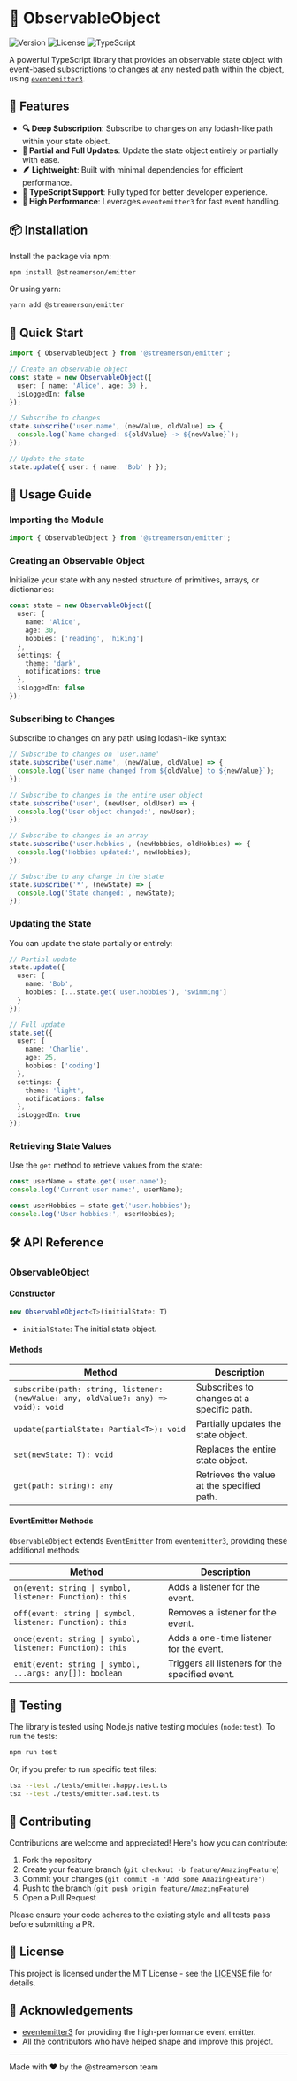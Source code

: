 # 🔭 ObservableObject

![Version](https://img.shields.io/badge/version-1.0.0-blue.svg)
![License](https://img.shields.io/badge/license-MIT-green.svg)
![TypeScript](https://img.shields.io/badge/TypeScript-4.5%2B-blue)

A powerful TypeScript library that provides an observable state object with event-based subscriptions to changes at any nested path within the object, using [`eventemitter3`](https://github.com/primus/eventemitter3).

## 🌟 Features

- **🔍 Deep Subscription**: Subscribe to changes on any lodash-like path within your state object.
- **🔄 Partial and Full Updates**: Update the state object entirely or partially with ease.
- **🪶 Lightweight**: Built with minimal dependencies for efficient performance.
- **📘 TypeScript Support**: Fully typed for better developer experience.
- **🚀 High Performance**: Leverages `eventemitter3` for fast event handling.

## 📦 Installation

Install the package via npm:

```bash
npm install @streamerson/emitter
```

Or using yarn:

```bash
yarn add @streamerson/emitter
```

## 🚀 Quick Start

```typescript
import { ObservableObject } from '@streamerson/emitter';

// Create an observable object
const state = new ObservableObject({
  user: { name: 'Alice', age: 30 },
  isLoggedIn: false
});

// Subscribe to changes
state.subscribe('user.name', (newValue, oldValue) => {
  console.log(`Name changed: ${oldValue} -> ${newValue}`);
});

// Update the state
state.update({ user: { name: 'Bob' } });
```

## 📘 Usage Guide

### Importing the Module

```typescript
import { ObservableObject } from '@streamerson/emitter';
```

### Creating an Observable Object

Initialize your state with any nested structure of primitives, arrays, or dictionaries:

```typescript
const state = new ObservableObject({
  user: {
    name: 'Alice',
    age: 30,
    hobbies: ['reading', 'hiking']
  },
  settings: {
    theme: 'dark',
    notifications: true
  },
  isLoggedIn: false
});
```

### Subscribing to Changes

Subscribe to changes on any path using lodash-like syntax:

```typescript
// Subscribe to changes on 'user.name'
state.subscribe('user.name', (newValue, oldValue) => {
  console.log(`User name changed from ${oldValue} to ${newValue}`);
});

// Subscribe to changes in the entire user object
state.subscribe('user', (newUser, oldUser) => {
  console.log('User object changed:', newUser);
});

// Subscribe to changes in an array
state.subscribe('user.hobbies', (newHobbies, oldHobbies) => {
  console.log('Hobbies updated:', newHobbies);
});

// Subscribe to any change in the state
state.subscribe('*', (newState) => {
  console.log('State changed:', newState);
});
```

### Updating the State

You can update the state partially or entirely:

```typescript
// Partial update
state.update({
  user: {
    name: 'Bob',
    hobbies: [...state.get('user.hobbies'), 'swimming']
  }
});

// Full update
state.set({
  user: {
    name: 'Charlie',
    age: 25,
    hobbies: ['coding']
  },
  settings: {
    theme: 'light',
    notifications: false
  },
  isLoggedIn: true
});
```

### Retrieving State Values

Use the `get` method to retrieve values from the state:

```typescript
const userName = state.get('user.name');
console.log('Current user name:', userName);

const userHobbies = state.get('user.hobbies');
console.log('User hobbies:', userHobbies);
```

## 🛠 API Reference

### ObservableObject<T>

#### Constructor

```typescript
new ObservableObject<T>(initialState: T)
```

- `initialState`: The initial state object.

#### Methods

| Method | Description |
|--------|-------------|
| `subscribe(path: string, listener: (newValue: any, oldValue?: any) => void): void` | Subscribes to changes at a specific path. |
| `update(partialState: Partial<T>): void` | Partially updates the state object. |
| `set(newState: T): void` | Replaces the entire state object. |
| `get(path: string): any` | Retrieves the value at the specified path. |

#### EventEmitter Methods

`ObservableObject` extends `EventEmitter` from `eventemitter3`, providing these additional methods:

| Method | Description |
|--------|-------------|
| `on(event: string \| symbol, listener: Function): this` | Adds a listener for the event. |
| `off(event: string \| symbol, listener: Function): this` | Removes a listener for the event. |
| `once(event: string \| symbol, listener: Function): this` | Adds a one-time listener for the event. |
| `emit(event: string \| symbol, ...args: any[]): boolean` | Triggers all listeners for the specified event. |

## 🧪 Testing

The library is tested using Node.js native testing modules (`node:test`). To run the tests:

```bash
npm run test
```

Or, if you prefer to run specific test files:

```bash
tsx --test ./tests/emitter.happy.test.ts
tsx --test ./tests/emitter.sad.test.ts
```

## 🤝 Contributing

Contributions are welcome and appreciated! Here's how you can contribute:

1. Fork the repository
2. Create your feature branch (`git checkout -b feature/AmazingFeature`)
3. Commit your changes (`git commit -m 'Add some AmazingFeature'`)
4. Push to the branch (`git push origin feature/AmazingFeature`)
5. Open a Pull Request

Please ensure your code adheres to the existing style and all tests pass before submitting a PR.

## 📄 License

This project is licensed under the MIT License - see the [LICENSE](LICENSE) file for details.

## 🙏 Acknowledgements

- [eventemitter3](https://github.com/primus/eventemitter3) for providing the high-performance event emitter.
- All the contributors who have helped shape and improve this project.

---

Made with ❤️ by the @streamerson team
